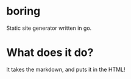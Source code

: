 boring
======

Static site generator written in go.

# What does it do?

It takes the markdown, and puts it in the HTML!


